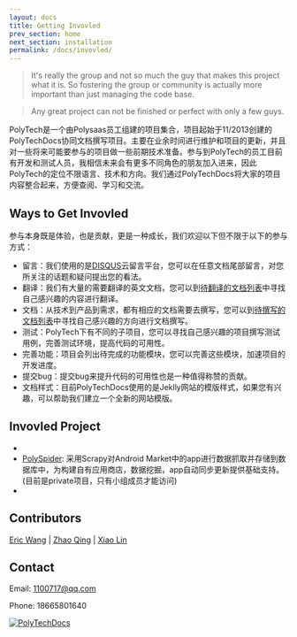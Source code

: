 ```yaml
---
layout: docs
title: Getting Invovled
prev_section: home
next_section: installation
permalink: /docs/invovled/
---
```


>It's really the group and not so much the guy that makes this project what it is. So fostering the group or community is actually more important than just managing the code base.

>Any great project can not be finished or perfect with only a few guys. 

PolyTech是一个由Polysaas员工组建的项目集合，项目起始于11/2013创建的PolyTechDocs协同文档撰写项目。主要在业余时间进行维护和项目的更新，并且对一些将来可能要参与的项目做一些前期技术准备。参与到PolyTech的员工目前有开发和测试人员，我相信未来会有更多不同角色的朋友加入进来，因此PolyTech的定位不限语言、技术和方向。我们通过PolyTechDocs将大家的项目内容整合起来，方便查阅、学习和交流。

## Ways to Get Invovled
参与本身既是体验，也是贡献，更是一种成长，我们欢迎以下但不限于以下的参与方式：

*	留言：我们使用的是[DISQUS]云留言平台，您可以在任意文档尾部留言，对您所关注的话题和疑问提出您的看法。
*	翻译：我们有大量的需要翻译的英文文档，您可以到[待翻译的文档列表]中寻找自己感兴趣的内容进行翻译。
*	文档：从技术到产品到需求，都有相应的文档需要去撰写，您可以到[待撰写的文档列表]中寻找自己感兴趣的方向进行文档撰写。
*	测试：PolyTech下有不同的子项目，您可以寻找自己感兴趣的项目撰写测试用例，完善测试环境，提高代码的可用性。
*	完善功能：项目会列出待完成的功能模块，您可以完善这些模块，加速项目的开发进度。
*	提交bug：提交bug来提升代码的可用性也是一种值得称赞的贡献。
*	文档样式：目前PolyTechDocs使用的是Jeklly网站的模版样式，如果您有兴趣，可以帮助我们建立一个全新的网站模版。

## Invovled Project
*	[PolyTechDocs]: PolyTechDocs是一个文档协同撰写项目，可以在忽略字体大小样式，代码格式等方面的情况下进行专注于内容的高效文档撰写。
*	[PolySpider]: 采用Scrapy对Android Market中的app进行数据抓取并存储到数据库中，为构建自有应用商店，数据挖掘，app自动同步更新提供基础支持。(目前是private项目，只有小组成员才能访问)
*   [Log2Web]: 采用WebSocket实现日志网页版外挂小工具。可以通过网页查看实时日志输出，并具有低网络及系统消耗等优点。

## Contributors

[Eric Wang] | [Zhao Qing] | [Xiao Lin]

## Contact
Email: 1100717@qq.com

Phone: 18665801640

<a target="_blank" href="http://shang.qq.com/wpa/qunwpa?idkey=1fe6afb9314d685d55dabfb21a63088aef4afb57fde787749ad1df53122cca53"><img border="0" src="http://pub.idqqimg.com/wpa/images/group.png" alt="PolyTechDocs" title="PolyTechDocs"></a>


[待翻译的文档列表]:{{site.url}}/docs/todo-translate/
[待撰写的文档列表]:{{site.url}}/docs/todo-write/
[DISQUS]:http://www.disqus.com/
[PolyTechDocs]:https://github.com/wh1100717/PolyTechDocs
[PolySpider]:https://github.com/wh1100717/PolySpider
[Log2Web]:https://github.com/wh1100717/Log2Web

[Eric Wang]:http://github.com/wh1100717
[Zhao Qing]:http://github.com/zq920320
[Xiao Lin]:http://github.com/zxldmn
